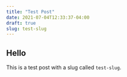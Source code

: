 ```yaml
---
title: "Test Post"
date: 2021-07-04T12:33:37-04:00
draft: true
slug: test-slug
---
```


## Hello

This is a test post with a slug called `test-slug`.
